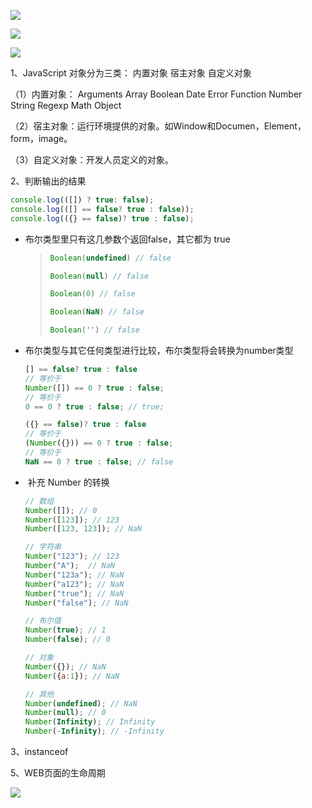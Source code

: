 ![](https://i.loli.net/2021/09/21/NTS7KwOBzFjgpsx.png)

![](https://i.loli.net/2021/09/21/McdqaGP3htIy51T.png)

![](https://i.loli.net/2021/09/21/aPE71GQDJB3YIKu.png)

[菜鸟教程]: https://www.runoob.com/js/js-reserved.html



1、JavaScript 对象分为三类： 内置对象       宿主对象         自定义对象

（1）内置对象：  Arguments   Array  Boolean  Date  Error  Function  Number  String  Regexp  Math  Object

（2）宿主对象：运行环境提供的对象。如Window和Documen，Element，form，image。

（3）自定义对象：开发人员定义的对象。



2、判断输出的结果

```javascript
console.log(([]) ? true: false); 
console.log(([] == false? true : false)); 
console.log(({} == false)? true : false); 
```

* 布尔类型里只有这几参数个返回false，其它都为 true

  > ```javascript
  > Boolean(undefined) // false
  > 
  > Boolean(null) // false 
  > 
  > Boolean(0) // false 
  > 
  > Boolean(NaN) // false 
  > 
  > Boolean('') // false
  > ```

* 布尔类型与其它任何类型进行比较，布尔类型将会转换为number类型

  ```javascript
  [] == false? true : false
  // 等价于
  Number([]) == 0 ? true : false;
  // 等价于
  0 == 0 ? true : false; // true;
  ```

  ```javascript
  ({} == false)? true : false
  // 等价于
  (Number({})) == 0 ? true : false;
  // 等价于
  NaN == 0 ? true : false; // false
  ```

* ​	补充 Number 的转换

  ```javascript
  // 数组
  Number([]); // 0
  Number([123]); // 123
  Number([123, 123]); // NaN
  
  // 字符串
  Number("123"); // 123
  Number("A");  // NaN
  Number("123a"); // NaN
  Number("a123"); // NaN
  Number("true"); // NaN
  Number("false"); // NaN
  
  // 布尔值
  Number(true); // 1
  Number(false); // 0
  
  // 对象
  Number({}); // NaN
  Number({a:1}); // NaN
  
  // 其他
  Number(undefined); // NaN
  Number(null); // 0
  Number(Infinity); // Infinity
  Number(-Infinity); // -Infinity
  ```

  

3、instanceof  

[MDN]: https://developer.mozilla.org/zh-CN/docs/Web/JavaScript/Reference/Operators/instanceof

5、WEB页面的生命周期

![](https://i.loli.net/2021/09/21/jGoJ7puVWx3abct.png)

